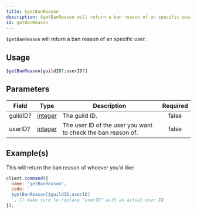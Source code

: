 ```yaml
---
title: $getBanReason
description: $getBanReason will return a ban reason of an specific user.
id: getBanReason
---
```


`$getBanReason` will return a ban reason of an specific user.

## Usage

```php
$getBanReason[guildID?;userID?]
```

## Parameters

| Field    | Type                                                                                                | Description                                                  | Required |
| -------- | --------------------------------------------------------------------------------------------------- | ------------------------------------------------------------ | :------: |
| guildID? | [integer](https://developer.mozilla.org/en-US/docs/Web/JavaScript/Reference/Global_Objects/Integer) | The guild ID.                                                |  false   |
| userID?  | [integer](https://developer.mozilla.org/en-US/docs/Web/JavaScript/Reference/Global_Objects/Integer) | The user ID of the user you want to check the ban reason of. |  false   |

## Example(s)

This will return the ban reason of whoever you'd like:

```javascript
client.command({
  name: "getBanReason",
  code: `
  $getBanReason[$guildID;userID] 
  `, // make sure to replace "userID" with an actual user ID
});
```
